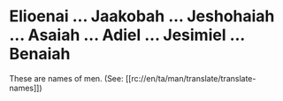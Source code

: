 # Elioenai ... Jaakobah ... Jeshohaiah ... Asaiah ... Adiel ... Jesimiel ... Benaiah

These are names of men. (See: [[rc://en/ta/man/translate/translate-names]])

